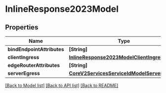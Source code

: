 # InlineResponse2023Model

## Properties
Name | Type | Description | Notes
------------ | ------------- | ------------- | -------------
**bindEndpointAttributes** | **[String]** |  | 
**clientIngress** | [**InlineResponse2023ModelClientIngress**](InlineResponse2023ModelClientIngress.md) |  | 
**edgeRouterAttributes** | **[String]** |  | 
**serverEgress** | [**CoreV2ServicesServiceIdModelServerEgress**](CoreV2ServicesServiceIdModelServerEgress.md) |  | 

[[Back to Model list]](../README.md#documentation-for-models) [[Back to API list]](../README.md#documentation-for-api-endpoints) [[Back to README]](../README.md)


